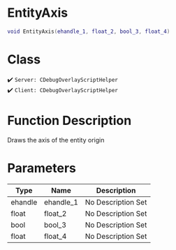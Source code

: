 # EntityAxis
```lua
void EntityAxis(ehandle_1, float_2, bool_3, float_4)
```
# Class
✔️ `Server: CDebugOverlayScriptHelper`  
✔️ `Client: CDebugOverlayScriptHelper`  

# Function Description
Draws the axis of the entity origin
# Parameters
Type|Name|Description
--|--|--
ehandle|ehandle_1|No Description Set
float|float_2|No Description Set
bool|bool_3|No Description Set
float|float_4|No Description Set
